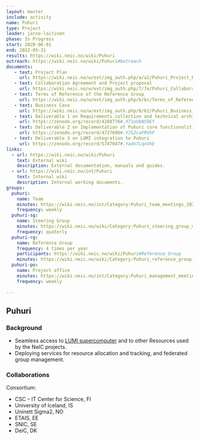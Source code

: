 ```yaml
---
layout: master
include: activity
name: Puhuri
type: Project
leader: jarno-laitinen
phase: In Progress
start: 2020-06-01
end: 2022-05-31
results: https://wiki.neic.no/wiki/Puhuri
outreach: https://wiki.neic.no/wiki/Puhuri#Outreach
documents:
   - text: Project Plan
     url: https://wiki.neic.no/w/ext/img_auth.php/a/a2/Puhuri_Project_Plan_v2.4.pdf
   - text: Collaboration Agreement and Project proposal 
     url: https://wiki.neic.no/w/ext/img_auth.php/7/7e/Puhuri_Collaboration_Agreement.pdf 
   - text: Terms of Reference of the Reference Group
     url: https://wiki.neic.no/w/ext/img_auth.php/b/bc/Terms_of_Reference_for_Puhuri_Reference_Group.pdf
   - text: Business Case
     url: https://wiki.neic.no/w/ext/img_auth.php/6/62/Puhuri_Business_Case.pdf
   - text: Deliverable 1 on Requirements collection and technical architecture plan.
     url: https://zenodo.org/record/4288776#.X71oUbNS9EY 
   - text: Deliverable 2 on Implementation of Puhuri core functionalities 
     url: https://zenodo.org/record/4727686#.YJS2caFRVhF 
   - text: Deliverable 3 on LUMI integration to Puhuri
     url: https://zenodo.org/record/5747047#.Yadx7LqxVhE  
links:
  - url: https://wiki.neic.no/wiki/Puhuri
    text: External wiki
    description: External documentation, manuals and guides.
  - url: https://wiki.neic.no/int/Puhuri
    text: Internal wiki
    description: Internal working documents.
groups:
  puhuri:
    name: Team
    minutes: https://wiki.neic.no/int/Category:Puhuri_team_meetings_2020 
    frequency: weekly
  puhuri-sg:
    name: Steering Group
    minutes: https://wiki.neic.no/wiki/Category:Puhuri_steering_group_meetings
    frequency: quaterly
  puhuri-rg:
    name: Reference Group
    frequency: 4 times per year
    participants: https://wiki.neic.no/wiki/Puhuri#Reference_Group
    minutes: https://wiki.neic.no/wiki/Category:Puhuri_reference_group_meetings
  puhuri-po:
    name: Project office
    minutes: https://wiki.neic.no/int/Category:Puhuri_management_meetings_2020 
    frequency: weekly
     
---
```

## Puhuri

### Background

* Seamless access to <A HREF="https://www.lumi-supercomputer.eu/">LUMI supercomputer</A> and to other Resources used by the NeIC projects.
* Deploying services for resource allocation and tracking, and federated group management.

### Collaborations
Consortium:
* CSC – IT Center for Science, FI
* University of Iceland, IS
* Uninett Sigma2, NO
* ETAIS, EE
* SNIC, SE
* DeiC, DK

